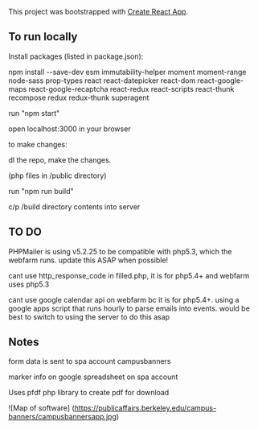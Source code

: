 This project was bootstrapped with [Create React App](https://github.com/facebook/create-react-app).

## To run locally

Install packages (listed in package.json):

npm install --save-dev esm immutability-helper moment moment-range node-sass prop-types react react-datepicker react-dom react-google-maps react-google-recaptcha react-redux react-scripts react-thunk recompose redux redux-thunk superagent


run "npm start" 


open localhost:3000 in your browser


to make changes:

dl the repo, make the changes.

(php files in /public directory)

run "npm run build"

c/p /build directory contents into server



## TO DO

PHPMailer is using v5.2.25 to be compatible with php5.3, which the webfarm runs. update this ASAP when possible!

cant use http_response_code in filled.php, it is for php5.4+ and webfarm uses php5.3

cant use google calendar api on webfarm bc it is for php5.4+. using a google apps script that runs hourly to parse emails into events. would be best to switch to using the server to do this asap



## Notes

form data is sent to spa account campusbanners

marker info on google spreadsheet on spa account 

Uses pfdf php library to create pdf for download

![Map of software]
(https://publicaffairs.berkeley.edu/campus-banners/campusbannersapp.jpg)
